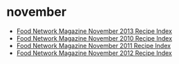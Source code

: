 # november

 * [Food Network Magazine  November 2013 Recipe Index](index/f/food-network-magazine--november-2013-recipe-index.json)
 * [Food Network Magazine November 2010 Recipe Index](index/f/food-network-magazine-november-2010-recipe-index.json)
 * [Food Network Magazine November 2011 Recipe Index](index/f/food-network-magazine-november-2011-recipe-index.json)
 * [Food Network Magazine November 2012 Recipe Index](index/f/food-network-magazine-november-2012-recipe-index.json)
